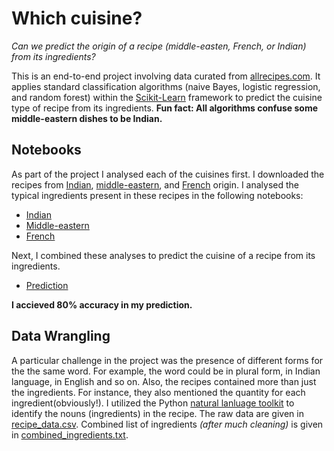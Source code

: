 # Which cuisine?
*Can we predict the origin of a recipe (middle-easten, French, or Indian) from its ingredients?*

This is an end-to-end project involving data curated from [allrecipes.com](https://www.allrecipes.com/).  It applies standard classification algorithms (naive Bayes, logistic regression, and random forest) within the [Scikit-Learn](http://scikit-learn.org/) framework to predict the cuisine type of recipe from its ingredients. **Fun fact: All algorithms confuse some middle-eastern dishes to be Indian.**  

## Notebooks

As part of the project I analysed each of the cuisines first.  I downloaded the recipes from [Indian](https://www.allrecipes.com/recipes/233/world-cuisine/asian/indian/), [middle-eastern](https://www.allrecipes.com/recipes/235/world-cuisine/middle-eastern/), and [French](https://www.allrecipes.com/recipes/721/world-cuisine/european/french/) origin.  I analysed the typical ingredients present in these recipes in the following notebooks:

* [Indian](https://github.com/dibyendumandal/Which-cuisine/blob/master/Indian.ipynb)
* [Middle-eastern](https://github.com/dibyendumandal/Which-cuisine/blob/master/Middle_eastern.ipynb) 
* [French](https://github.com/dibyendumandal/Which-cuisine/blob/master/French.ipynb)

Next, I combined these analyses to predict the cuisine of a recipe from its ingredients. 

* [Prediction](https://github.com/dibyendumandal/Which-cuisine/blob/master/classification.ipynb)

**I accieved 80% accuracy in my prediction.**

## Data Wrangling

A particular challenge in the project was the presence of different forms for the the same word. For example, the word could be in plural form, in Indian language, in English and so on.  Also, the recipes contained more than just the ingredients. For instance, they also 
mentioned the quantity for each ingredient(obviously!). I utilized the Python [natural lanluage toolkit](http://www.nltk.org/) to identify the nouns (ingredients) in the recipe.  The raw data are given in [recipe_data.csv](https://github.com/dibyendumandal/Which-cuisine/blob/master/recipe_data.csv).  Combined list of ingredients *(after much cleaning)* is given in [combined_ingredients.txt](https://github.com/dibyendumandal/Which-cuisine/blob/master/combined_ingredients.txt).  
